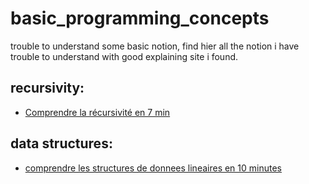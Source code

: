 # basic_programming_concepts
trouble to understand some basic notion, find hier all the notion i have trouble to understand with good explaining site i found.

## recursivity:
- [Comprendre la récursivité en 7 min](https://www.jesuisundev.com/comprendre-la-recursivite-en-7-min/)

## data structures:
- [comprendre les structures de donnees lineaires en 10 minutes](https://www.jesuisundev.com/comprendre-les-structures-de-donnees-lineaires-en-10-minutes/)
